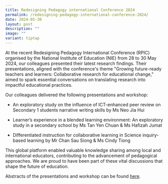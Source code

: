 ```yaml
---
title: Redesigning Pedagogy international Conference 2024
permalink: /redesigning-pedagogy-international-conference-2024/
date: 2024-05-30
layout: post
description: ""
image: ""
variant: tiptap
---
```

<p>At the recent Redesigning Pedagogy International Conference (RPIC) organised
by the National Institute of Education (NIE) from 28 to 30 May 2024, our
colleagues presented their latest research findings. Their presentations,
aligned with the conference's theme "Growing future-ready teachers and
learners: Collaborative research for educational change," aimed to spark
essential conversations on translating research into impactful educational
practices.</p>
<p>Our colleagues delivered the following presentations and workshop:</p>
<ul data-tight="true" class="tight">
<li>
<p>An exploratory study on the influence of ICT-enhanced peer review on Secondary
1 students narrative writing skills by Ms Neo Jia Hui</p>
</li>
<li>
<p>Learner’s experience in a blended learning environment: An exploratory
study in a secondary school by Ms Tan Yen Chuan &amp; Ms Hafizah Jumat</p>
</li>
<li>
<p>Differentiated instruction for collaborative learning in Science inquiry-based
learning by Mr Chan Sau Siong &amp; Ms Cindy Tiong</p>
</li>
</ul>
<p>This global platform enabled valuable knowledge sharing among local and
international educators, contributing to the advancement of pedagogical
approaches. We are proud to have been part of these vital discussions that
shape the future of education.</p>
<p>Abstracts of the presentations and workshop can be found <a href="https://rgs.perl.edu.sg/rpic-2024-abstracts/" rel="noopener noreferrer nofollow" target="_blank">here</a>.</p>
<p></p>